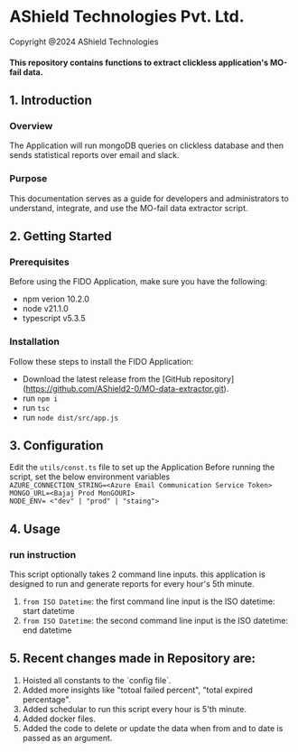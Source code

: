 <h1>AShield Technologies Pvt. Ltd.</h1>
<p>Copyright @2024 AShield Technologies<p>
<h4>This repository contains functions to extract clickless application's MO-fail data.</h4>

## 1. Introduction

### Overview

The Application will run mongoDB queries on clickless database and then sends statistical reports over email and slack.

### Purpose

This documentation serves as a guide for developers and administrators to understand, integrate, and use the MO-fail data extractor script.

## 2. Getting Started

### Prerequisites

Before using the FIDO Application, make sure you have the following:

- npm verion 10.2.0
- node v21.1.0
- typescript v5.3.5

### Installation

Follow these steps to install the FIDO Application:

- Download the latest release from the [GitHub repository] (https://github.com/AShield2-0/MO-data-extractor.git).
- run `npm i`
- run `tsc`
- run `node dist/src/app.js`

## 3. Configuration

Edit the `utils/const.ts` file to set up the Application
Before running the script, set the below environment variables <br>
`AZURE_CONNECTION_STRING=<Azure Email Communication Service Token>` <br>
`MONGO_URL=<Bajaj Prod MonGOURI>` <br>
`NODE_ENV= <"dev" | "prod" | "staing">` <br>

## 4. Usage

### run instruction

This script optionally takes 2 command line inputs. this application is designed to run and generate reports for every hour's 5th minute.

1. `from ISO Datetime`: the first command line input is the ISO datetime: start datetime
2. `from ISO Datetime`: the second command line input is the ISO datetime: end datetime

## 5. Recent changes made in Repository are:

<ol>
    <li>Hoisted all constants to the `config file`.</li>
    <li>Added more insights like "totoal failed percent", "total expired percentage".</li>
    <li>Added schedular to run this script every hour is 5'th minute.</li>
    <li>Added docker files.</li>
    <li>Added the code to delete or update the data when from and to date is passed as an argument.</li>
</ol>

